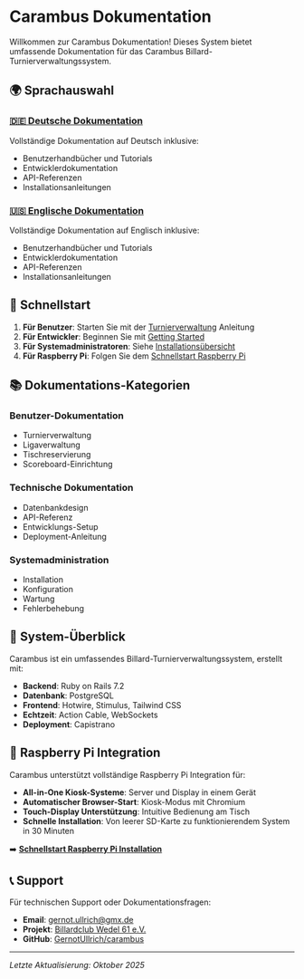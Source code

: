 # Carambus Dokumentation

Willkommen zur Carambus Dokumentation! Dieses System bietet umfassende Dokumentation für das Carambus Billard-Turnierverwaltungssystem.

## 🌍 Sprachauswahl

### [🇩🇪 Deutsche Dokumentation](README.md)
Vollständige Dokumentation auf Deutsch inklusive:
- Benutzerhandbücher und Tutorials
- Entwicklerdokumentation
- API-Referenzen
- Installationsanleitungen

### [🇺🇸 Englische Dokumentation](README.md)
Vollständige Dokumentation auf Englisch inklusive:
- Benutzerhandbücher und Tutorials
- Entwicklerdokumentation
- API-Referenzen
- Installationsanleitungen

## 🚀 Schnellstart

1. **Für Benutzer**: Starten Sie mit der [Turnierverwaltung](tournament.md) Anleitung
2. **Für Entwickler**: Beginnen Sie mit [Getting Started](GETTING_STARTED_DEVELOPER.md)
3. **Für Systemadministratoren**: Siehe [Installationsübersicht](installation_overview.md)
4. **Für Raspberry Pi**: Folgen Sie dem [Schnellstart Raspberry Pi](quickstart_raspberry_pi.md)

## 📚 Dokumentations-Kategorien

### Benutzer-Dokumentation
- Turnierverwaltung
- Ligaverwaltung
- Tischreservierung
- Scoreboard-Einrichtung

### Technische Dokumentation
- Datenbankdesign
- API-Referenz
- Entwicklungs-Setup
- Deployment-Anleitung

### Systemadministration
- Installation
- Konfiguration
- Wartung
- Fehlerbehebung

## 🔧 System-Überblick

Carambus ist ein umfassendes Billard-Turnierverwaltungssystem, erstellt mit:
- **Backend**: Ruby on Rails 7.2
- **Datenbank**: PostgreSQL
- **Frontend**: Hotwire, Stimulus, Tailwind CSS
- **Echtzeit**: Action Cable, WebSockets
- **Deployment**: Capistrano

## 📱 Raspberry Pi Integration

Carambus unterstützt vollständige Raspberry Pi Integration für:
- **All-in-One Kiosk-Systeme**: Server und Display in einem Gerät
- **Automatischer Browser-Start**: Kiosk-Modus mit Chromium
- **Touch-Display Unterstützung**: Intuitive Bedienung am Tisch
- **Schnelle Installation**: Von leerer SD-Karte zu funktionierendem System in 30 Minuten

➡️ **[Schnellstart Raspberry Pi Installation](quickstart_raspberry_pi.md)**

## 📞 Support

Für technischen Support oder Dokumentationsfragen:
- **Email**: gernot.ullrich@gmx.de
- **Projekt**: [Billardclub Wedel 61 e.V.](http://www.billardclub-wedel.de/)
- **GitHub**: [GernotUllrich/carambus](https://github.com/GernotUllrich/carambus)

---

*Letzte Aktualisierung: Oktober 2025*

